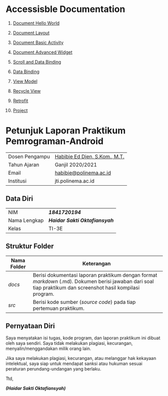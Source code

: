 # Accessisble Documentation

1. [Document Hello World](docs/01_hello_world/01.md)

2. [Document Layout](docs/02_layout/02.md)

3. [Document Basic Activity](docs/03_basic_activity/03.md)

4. [Document Advanced Widget](docs/04_AdvancedWidgets/04.md)

5. [Scroll and Data Binding](docs/05_scroll_and_data_binding/05.md)

6. [Data Binding](docs/06_Data_Binding/06.md) 
   
7. [View Model](docs/07_View_Model/07.md)
    
8. [Recycle View](docs/08_Recycle_View/08.md)
    
9. [Retrofit](docs/09_Retrofit/09.md) 
    
10. [Project](docs/10_Project/10.md) 

# Petunjuk Laporan Praktikum Pemrograman-Android
|  |  |
|--|--|
| Dosen Pengampu | [Habibie Ed Dien, S.Kom., M.T.](https://github.com/hbb-polinema) |
| Tahun Ajaran | Ganjil 2020/2021 |
| Email | habibie@polinema.ac.id |
| Institusi | jti.polinema.ac.id |

## Data Diri

|  |  |
|--|--|
| NIM | ***1841720194*** |
| Nama Lengkap | ***Haidar Sakti Oktafiansyah*** |
| Kelas | TI-3E |


## Struktur Folder

| Nama Folder | Keterangan |
|--|--|
| *docs* | Berisi dokumentasi laporan praktikum dengan format *markdown* (.md). Dokumen berisi jawaban dari soal tiap praktikum dan screenshot hasil kompilasi program. |
| *src* | Berisi kode sumber (*source code*) pada tiap pertemuan praktikum. |


## Pernyataan Diri

Saya menyatakan isi tugas, kode program, dan laporan praktikum ini dibuat oleh saya sendiri. Saya tidak melakukan plagiasi, kecurangan, menyalin/menggandakan milik orang lain.

Jika saya melakukan plagiasi, kecurangan, atau melanggar hak kekayaan intelektual, saya siap untuk mendapat sanksi atau hukuman sesuai peraturan perundang-undangan yang berlaku.

Ttd,

***(Haidar Sakti Oktafiansyah)***

